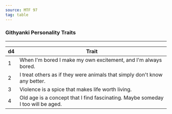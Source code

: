 ```yaml
---
source: MTF 97
tag: table
---
```


### Githyanki Personality Traits
---
|d4|Trait|
|----|------------|
|1|When I'm bored I make my own excitement, and I'm always bored.|
|2|I treat others as if they were animals that simply don't know any better.|
|3|Violence is a spice that makes life worth living.|
|4|Old age is a concept that I find fascinating. Maybe someday I too will be aged.|
